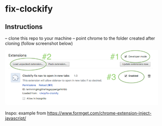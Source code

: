 # fix-clockify

## Instructions

– clone this repo to your machine
– point chrome to the folder created after cloning (follow screenshot below)

![guide png](./guide.png)


Inspo:
example from
https://www.formget.com/chrome-extension-inject-javascript/

